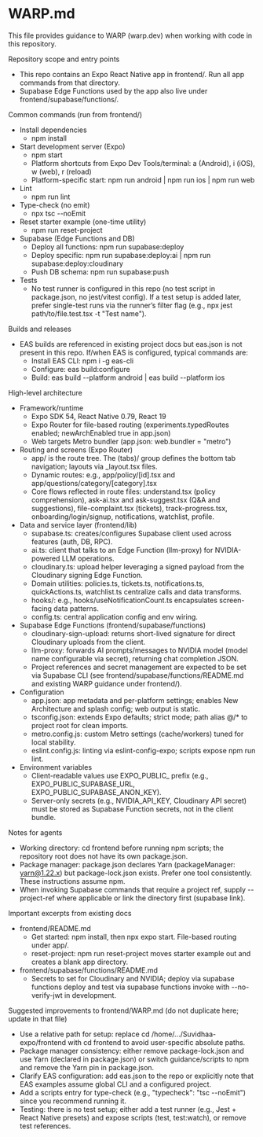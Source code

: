 # WARP.md

This file provides guidance to WARP (warp.dev) when working with code in this repository.

Repository scope and entry points
- This repo contains an Expo React Native app in frontend/. Run all app commands from that directory.
- Supabase Edge Functions used by the app also live under frontend/supabase/functions/.

Common commands (run from frontend/)
- Install dependencies
  - npm install
- Start development server (Expo)
  - npm start
  - Platform shortcuts from Expo Dev Tools/terminal: a (Android), i (iOS), w (web), r (reload)
  - Platform-specific start: npm run android | npm run ios | npm run web
- Lint
  - npm run lint
- Type-check (no emit)
  - npx tsc --noEmit
- Reset starter example (one-time utility)
  - npm run reset-project
- Supabase (Edge Functions and DB)
  - Deploy all functions: npm run supabase:deploy
  - Deploy specific: npm run supabase:deploy:ai | npm run supabase:deploy:cloudinary
  - Push DB schema: npm run supabase:push
- Tests
  - No test runner is configured in this repo (no test script in package.json, no jest/vitest config). If a test setup is added later, prefer single-test runs via the runner’s filter flag (e.g., npx jest path/to/file.test.tsx -t "Test name").

Builds and releases
- EAS builds are referenced in existing project docs but eas.json is not present in this repo. If/when EAS is configured, typical commands are:
  - Install EAS CLI: npm i -g eas-cli
  - Configure: eas build:configure
  - Build: eas build --platform android | eas build --platform ios

High-level architecture
- Framework/runtime
  - Expo SDK 54, React Native 0.79, React 19
  - Expo Router for file-based routing (experiments.typedRoutes enabled; newArchEnabled true in app.json)
  - Web targets Metro bundler (app.json: web.bundler = "metro")
- Routing and screens (Expo Router)
  - app/ is the route tree. The (tabs)/ group defines the bottom tab navigation; layouts via _layout.tsx files.
  - Dynamic routes: e.g., app/policy/[id].tsx and app/questions/category/[category].tsx
  - Core flows reflected in route files: understand.tsx (policy comprehension), ask-ai.tsx and ask-suggest.tsx (Q&A and suggestions), file-complaint.tsx (tickets), track-progress.tsx, onboarding/login/signup, notifications, watchlist, profile.
- Data and service layer (frontend/lib)
  - supabase.ts: creates/configures Supabase client used across features (auth, DB, RPC).
  - ai.ts: client that talks to an Edge Function (llm-proxy) for NVIDIA-powered LLM operations.
  - cloudinary.ts: upload helper leveraging a signed payload from the Cloudinary signing Edge Function.
  - Domain utilities: policies.ts, tickets.ts, notifications.ts, quickActions.ts, watchlist.ts centralize calls and data transforms.
  - hooks/: e.g., hooks/useNotificationCount.ts encapsulates screen-facing data patterns.
  - config.ts: central application config and env wiring.
- Supabase Edge Functions (frontend/supabase/functions)
  - cloudinary-sign-upload: returns short-lived signature for direct Cloudinary uploads from the client.
  - llm-proxy: forwards AI prompts/messages to NVIDIA model (model name configurable via secret), returning chat completion JSON.
  - Project references and secret management are expected to be set via Supabase CLI (see frontend/supabase/functions/README.md and existing WARP guidance under frontend/).
- Configuration
  - app.json: app metadata and per-platform settings; enables New Architecture and splash config; web output is static.
  - tsconfig.json: extends Expo defaults; strict mode; path alias @/* to project root for clean imports.
  - metro.config.js: custom Metro settings (cache/workers) tuned for local stability.
  - eslint.config.js: linting via eslint-config-expo; scripts expose npm run lint.
- Environment variables
  - Client-readable values use EXPO_PUBLIC_ prefix (e.g., EXPO_PUBLIC_SUPABASE_URL, EXPO_PUBLIC_SUPABASE_ANON_KEY).
  - Server-only secrets (e.g., NVIDIA_API_KEY, Cloudinary API secret) must be stored as Supabase Function secrets, not in the client bundle.

Notes for agents
- Working directory: cd frontend before running npm scripts; the repository root does not have its own package.json.
- Package manager: package.json declares Yarn (packageManager: yarn@1.22.x) but package-lock.json exists. Prefer one tool consistently. These instructions assume npm.
- When invoking Supabase commands that require a project ref, supply --project-ref where applicable or link the directory first (supabase link).

Important excerpts from existing docs
- frontend/README.md
  - Get started: npm install, then npx expo start. File-based routing under app/.
  - reset-project: npm run reset-project moves starter example out and creates a blank app directory.
- frontend/supabase/functions/README.md
  - Secrets to set for Cloudinary and NVIDIA; deploy via supabase functions deploy <name> and test via supabase functions invoke with --no-verify-jwt in development.

Suggested improvements to frontend/WARP.md (do not duplicate here; update in that file)
- Use a relative path for setup: replace cd /home/.../Suvidhaa-expo/frontend with cd frontend to avoid user-specific absolute paths.
- Package manager consistency: either remove package-lock.json and use Yarn (declared in package.json) or switch guidance/scripts to npm and remove the Yarn pin in package.json.
- Clarify EAS configuration: add eas.json to the repo or explicitly note that EAS examples assume global CLI and a configured project.
- Add a scripts entry for type-check (e.g., "typecheck": "tsc --noEmit") since you recommend running it.
- Testing: there is no test setup; either add a test runner (e.g., Jest + React Native presets) and expose scripts (test, test:watch), or remove test references.
